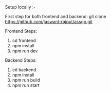 Setup locally :-

First step for both frontend and backend: git clone https://github.com/jaswant-rajput/assgn.git

Frontend Steps: 
1) cd frontend
2) npm install
3) npm run dev

Backend Steps:
1) cd backend
2) npm install
3) npm run build
4) npm run start


